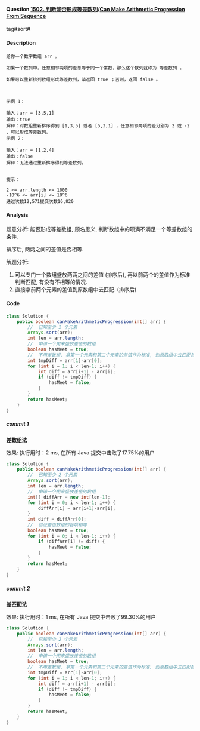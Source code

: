 #### Question [1502. 判断能否形成等差数列](https://leetcode-cn.com/problems/can-make-arithmetic-progression-from-sequence/)/[Can Make Arithmetic Progression From Sequence](https://leetcode-cn.com/problems/can-make-arithmetic-progression-from-sequence/)

tag#sort#



#### Description

```
给你一个数字数组 arr 。

如果一个数列中，任意相邻两项的差总等于同一个常数，那么这个数列就称为 等差数列 。

如果可以重新排列数组形成等差数列，请返回 true ；否则，返回 false 。

 

示例 1：

输入：arr = [3,5,1]
输出：true
解释：对数组重新排序得到 [1,3,5] 或者 [5,3,1] ，任意相邻两项的差分别为 2 或 -2 ，可以形成等差数列。
示例 2：

输入：arr = [1,2,4]
输出：false
解释：无法通过重新排序得到等差数列。
 

提示：

2 <= arr.length <= 1000
-10^6 <= arr[i] <= 10^6
通过次数12,571提交次数16,820
```



#### Analysis

题意分析: 能否形成等差数组, 顾名思义, 判断数组中的项满不满足一个等差数组的条件.

排序后, 两两之间的差值是否相等.

解题分析:

1. 可以专门一个数组盛放两两之间的差值 (排序后), 再以前两个的差值作为标准判断匹配, 有没有不相等的情况.
2. 直接拿前两个元素的差值到原数组中去匹配. (排序后)



#### Code

```java
class Solution {
    public boolean canMakeArithmeticProgression(int[] arr) {
        //  已知至少 2 个元素
        Arrays.sort(arr);
        int len = arr.length;
        //  申请一个用来盛放差值的数组
        boolean hasMeet = true;
        //  不用差数组, 拿第一个元素和第二个元素的差值作为标准, 到原数组中去匹配各个差值: 直到不满足时修改布尔值.
        int tmpDiff = arr[1]-arr[0];
        for (int i = 1; i < len-1; i++) {
            int diff = arr[i+1] - arr[i];
            if (diff != tmpDiff) {
                hasMeet = false;
            }
        }
        return hasMeet;
    }
}
```



##### commit 1

**差数组法**

效果: 执行用时：2 ms, 在所有 Java 提交中击败了17.75%的用户

```java
class Solution {
    public boolean canMakeArithmeticProgression(int[] arr) {
        //  已知至少 2 个元素
        Arrays.sort(arr);
        int len = arr.length;
        //  申请一个用来盛放差值的数组
        int[] diffArr = new int[len-1];
        for (int i = 0; i < len-1; i++) {
            diffArr[i] = arr[i+1]-arr[i];
        }
        int diff = diffArr[0];
        //  验证差值数组的各项相等
        boolean hasMeet = true;
        for (int i = 0; i < len-1; i++) {
            if (diffArr[i] != diff) {
                hasMeet = false;
            }
        }
        return hasMeet;
    }
}
```



##### commit 2

**差匹配法**

效果: 执行用时：1 ms, 在所有 Java 提交中击败了99.30%的用户

```java
class Solution {
    public boolean canMakeArithmeticProgression(int[] arr) {
        //  已知至少 2 个元素
        Arrays.sort(arr);
        int len = arr.length;
        //  申请一个用来盛放差值的数组
        boolean hasMeet = true;
        //  不用差数组, 拿第一个元素和第二个元素的差值作为标准, 到原数组中去匹配各个差值: 直到不满足时修改布尔值.
        int tmpDiff = arr[1]-arr[0];
        for (int i = 1; i < len-1; i++) {
            int diff = arr[i+1] - arr[i];
            if (diff != tmpDiff) {
                hasMeet = false;
            }
        }
        return hasMeet;
    }
}
```







